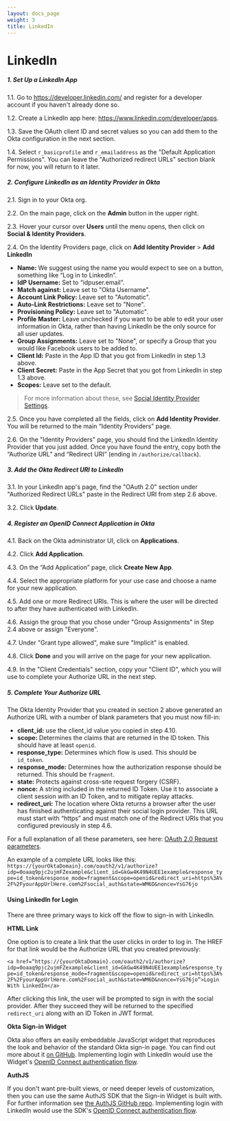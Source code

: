 ```yaml
---
layout: docs_page
weight: 3
title: LinkedIn
---
```


# LinkedIn

##### 1. Set Up a LinkedIn App 

1.1. Go to <https://developer.linkedin.com/> and register for a developer account if you haven't already done so.

1.2. Create a LinkedIn app here: <https://www.linkedin.com/developer/apps>.  

1.3. Save the OAuth client ID and secret values so you can add them to the Okta configuration in the next section. 

1.4. Select `r_basicprofile` and `r_emailaddress` as the "Default Application Permissions". You can leave the "Authorized redirect URLs" section blank for now, you will return to it later.

##### 2. Configure LinkedIn as an Identity Provider in Okta

2.1. Sign in to your Okta org.

2.2. On the main page, click on the **Admin** button in the upper right.

2.3. Hover your cursor over **Users** until the menu opens, then click on **Social & Identity Providers**.

2.4. On the Identity Providers page, click on **Add Identity Provider** > **Add LinkedIn**

* **Name:** We suggest using the name you would expect to see on a button, something like “Log in to LinkedIn”.
* **IdP Username:** Set to “idpuser.email”.
* **Match against:** Leave set to "Okta Username".
* **Account Link Policy:** Leave set to "Automatic".
* **Auto-Link Restrictions:** Leave set to "None".
* **Provisioning Policy:** Leave set to "Automatic".
* **Profile Master:** Leave unchecked if you want to be able to edit your user information in Okta, rather than having LinkedIn be the only source for all user updates. 
* **Group Assignments:** Leave set to "None", or specify a Group that you would like Facebook users to be added to.
* **Client Id:** Paste in the App ID that you got from LinkedIn in step 1.3 above.
* **Client Secret:** Paste in the App Secret that you got from LinkedIn in step 1.3 above.
* **Scopes:** Leave set to the default.

> For more information about these, see [Social Identity Provider Settings](social-settings).

2.5. Once you have completed all the fields, click on **Add Identity Provider**. You will be returned to the main “Identity Providers” page. 

2.6. On the "Identity Providers" page, you should find the LinkedIn Identity Provider that you just added. Once you have found the entry, copy both the “Authorize URL” and “Redirect URI” (ending in `/authorize/callback`).

##### 3. Add the Okta Redirect URI to LinkedIn

3.1. In your LinkedIn app's page, find the "OAuth 2.0" section under "Authorized Redirect URLs" paste in the Redirect URI from step 2.6 above.

3.2. Click **Update**.

##### 4. Register an OpenID Connect Application in Okta

4.1. Back on the Okta administrator UI, click on **Applications**.

4.2. Click **Add Application**.

4.3. On the “Add Application” page, click **Create New App**.

4.4. Select the appropriate platform for your use case and choose a name for your new application. 

4.5. Add one or more Redirect URIs. This is where the user will be directed to after they have authenticated with LinkedIn.

4.6. Assign the group that you chose under "Group Assignments" in Step 2.4 above or assign "Everyone".

4.7. Under "Grant type allowed", make sure "Implicit" is enabled.

4.8. Click **Done** and you will arrive on the page for your new application. 

4.9. In the "Client Credentials" section, copy your "Client ID", which you will use to complete your Authorize URL in the next step.

##### 5. Complete Your Authorize URL

The Okta Identity Provider that you created in section 2 above generated an Authorize URL with a number of blank parameters that you must now fill-in:

* **client_id:** use the client_id value you copied in step 4.10.
* **scope:** Determines the claims that are returned in the ID token. This should have at least `openid`.
* **response_type:** Determines which flow is used. This should be `id_token`.
* **response_mode:** Determines how the authorization response should be returned. This should be `fragment`.
* **state:** Protects against cross-site request forgery (CSRF).
* **nonce:** A string included in the returned ID Token. Use it to associate a client session with an ID Token, and to mitigate replay attacks.
* **redirect_uri:** The location where Okta returns a browser after the user has finished authenticating against their social login provider. This URL must start with “https” and must match one of the Redirect URIs that you configured previously in step 4.6.

For a full explanation of all these parameters, see here: [OAuth 2.0 Request parameters](/docs/api/resources/oidc#request-parameters-1).

An example of a complete URL looks like this: `https://{yourOktaDomain}.com/oauth2/v1/authorize?idp=0oaaq9pjc2ujmFZexample&client_id=GkGw4K49N4UEE1example&response_type=id_token&response_mode=fragment&scope=openid&redirect_uri=https%3A%2F%2FyourAppUrlHere.com%2Fsocial_auth&state=WM6D&nonce=YsG76jo`

#### Using LinkedIn for Login

There are three primary ways to kick off the flow to sign-in with LinkedIn.

**HTML Link**

One option is to create a link that the user clicks in order to log in. The HREF for that link would be the Authorize URL that you created previously:

`<a href=“https://{yourOktaDomain}.com/oauth2/v1/authorize?idp=0oaaq9pjc2ujmFZexample&client_id=GkGw4K49N4UEE1example&response_type=id_token&response_mode=fragment&scope=openid&redirect_uri=https%3A%2F%2FyourAppUrlHere.com%2Fsocial_auth&state=WM6D&nonce=YsG76jo”>Login With LinkedIn</a>`

After clicking this link, the user will be prompted to sign in with the social provider. After they succeed they will be returned to the specified `redirect_uri` along with an ID Token in JWT format.

**Okta Sign-in Widget**

Okta also offers an easily embeddable JavaScript widget that reproduces the look and behavior of the standard Okta sign-in page. You can find out more about it [on GitHub](https://github.com/okta/okta-signin-widget#okta-sign-in-widget). Implementing login with LinkedIn would use the Widget's [OpenID Connect authentication flow](https://github.com/okta/okta-signin-widget#openid-connect).

**AuthJS**

If you don't want pre-built views, or need deeper levels of customization, then you can use the same AuthJS SDK that the Sign-in Widget is built with. For further information see [the AuthJS GitHub repo](https://github.com/okta/okta-auth-js#install). Implementing login with LinkedIn would use the SDK's [OpenID Connect authentication flow](https://github.com/okta/okta-auth-js#openid-connect-options).

